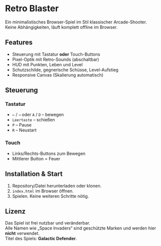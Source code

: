 # Retro Blaster

Ein minimalistisches Browser-Spiel im Stil klassischer Arcade-Shooter.  
Keine Abhängigkeiten, läuft komplett offline im Browser.

## Features
- Steuerung mit Tastatur **oder** Touch-Buttons
- Pixel-Optik mit Retro-Sounds (abschaltbar)
- HUD mit Punkten, Leben und Level
- Schutzschilde, gegnerische Schüsse, Level-Aufstieg
- Responsive Canvas (Skalierung automatisch)

## Steuerung

### Tastatur
- `←` / `→` oder `A` / `D` – bewegen  
- `Leertaste` – schießen  
- `P` – Pause  
- `R` – Neustart  

### Touch
- Links/Rechts-Buttons zum Bewegen  
- Mittlerer Button = Feuer  

## Installation & Start
1. Repository/Datei herunterladen oder klonen.  
2. `index.html` im Browser öffnen.  
3. Spielen. Keine weiteren Schritte nötig.

## Lizenz
Das Spiel ist frei nutzbar und veränderbar.  
Alle Namen wie „Space Invaders“ sind geschützte Marken und werden hier **nicht** verwendet.  
Titel des Spiels: **Galactic Defender**.
